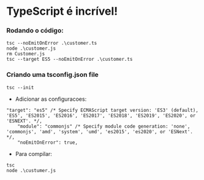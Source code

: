 # TypeScript é incrível!

### Rodando o código:

```
tsc --noEmitOnError .\customer.ts
node .\customer.js
rm Customer.js
tsc --target ES5 --noEmitOnError .\customer.ts
```

### Criando uma tsconfig.json file

```
tsc --init
```

- Adicionar as configuracoes:

```
"target": "es5" /* Specify ECMAScript target version: 'ES3' (default), 'ES5', 'ES2015', 'ES2016', 'ES2017', 'ES2018', 'ES2019', 'ES2020', or 'ESNEXT'. */,
    "module": "commonjs" /* Specify module code generation: 'none', 'commonjs', 'amd', 'system', 'umd', 'es2015', 'es2020', or 'ESNext'. */,
    "noEmitOnError": true,
```

- Para compilar:

```
tsc
node .\custumer.js
```
